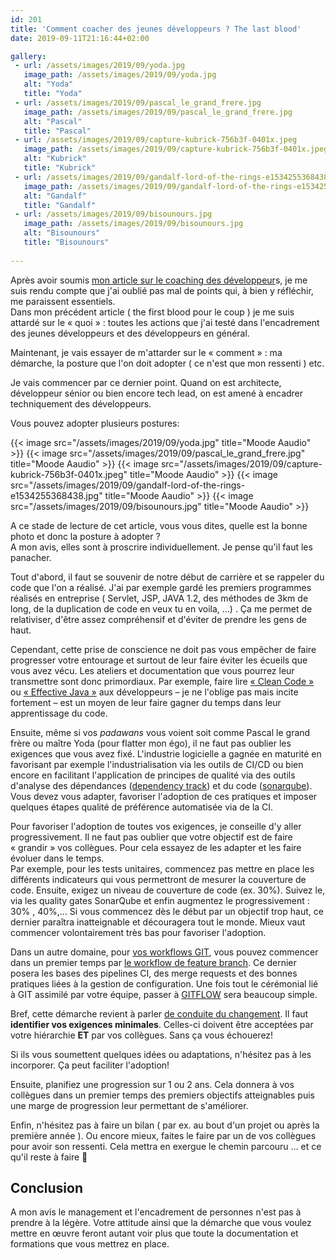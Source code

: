 ```yaml
---
id: 201
title: 'Comment coacher des jeunes développeurs ? The last blood'
date: 2019-09-11T21:16:44+02:00

gallery:
 - url: /assets/images/2019/09/yoda.jpg
   image_path: /assets/images/2019/09/yoda.jpg
   alt: "Yoda"
   title: "Yoda"
 - url: /assets/images/2019/09/pascal_le_grand_frere.jpg
   image_path: /assets/images/2019/09/pascal_le_grand_frere.jpg
   alt: "Pascal"
   title: "Pascal"
 - url: /assets/images/2019/09/capture-kubrick-756b3f-0401x.jpeg
   image_path: /assets/images/2019/09/capture-kubrick-756b3f-0401x.jpeg
   alt: "Kubrick"
   title: "Kubrick"
 - url: /assets/images/2019/09/gandalf-lord-of-the-rings-e1534255368438.jpg
   image_path: /assets/images/2019/09/gandalf-lord-of-the-rings-e1534255368438.jpg
   alt: "Gandalf"
   title: "Gandalf"
 - url: /assets/images/2019/09/bisounours.jpg
   image_path: /assets/images/2019/09/bisounours.jpg
   alt: "Bisounours"
   title: "Bisounours"
   
---
```

Après avoir soumis [mon article sur le coaching des développeur](http://blog.touret.info/2019/07/17/comment-coacher-des-jeunes-developpeurs/)s, je me suis rendu compte que j'ai oublié pas mal de points qui, à bien y réfléchir, me paraissent essentiels.  
Dans mon précédent article ( the first blood pour le coup ) je me suis attardé sur le « quoi » : toutes les actions que j'ai testé dans l'encadrement des jeunes développeurs et des développeurs en général.

Maintenant, je vais essayer de m'attarder sur le « comment » : ma démarche, la posture que l'on doit adopter ( ce n'est que mon ressenti ) etc.

Je vais commencer par ce dernier point. Quand on est architecte, développeur sénior ou bien encore tech lead, on est amené à encadrer techniquement des développeurs.

Vous pouvez adopter plusieurs postures:

{{< image src="/assets/images/2019/09/yoda.jpg" title="Moode Aaudio" >}}
{{< image src="/assets/images/2019/09/pascal_le_grand_frere.jpg" title="Moode Aaudio" >}}
{{< image src="/assets/images/2019/09/capture-kubrick-756b3f-0401x.jpeg" title="Moode Aaudio" >}}
{{< image src="/assets/images/2019/09/gandalf-lord-of-the-rings-e1534255368438.jpg" title="Moode Aaudio" >}}
{{< image src="/assets/images/2019/09/bisounours.jpg" title="Moode Aaudio" >}}

A ce stade de lecture de cet article, vous vous dites, quelle est la bonne photo et donc la posture à adopter ?  
A mon avis, elles sont à proscrire individuellement. Je pense qu'il faut les panacher.

Tout d'abord, il faut se souvenir de notre début de carrière et se rappeler du code que l'on a réalisé. J'ai par exemple gardé les premiers programmes réalisés en entreprise ( Servlet, JSP, JAVA 1.2, des méthodes de 3km de long, de la duplication de code en veux tu en voila, &#8230;) . Ça me permet de relativiser, d'être assez compréhensif et d'éviter de prendre les gens de haut.  
  
Cependant, cette prise de conscience ne doit pas vous empêcher de faire progresser votre entourage et surtout de leur faire éviter les écueils que vous avez vécu. Les ateliers et documentation que vous pourrez leur transmettre sont donc primordiaux. Par exemple, faire lire [« Clean Code »](https://g.co/kgs/Xes2A3) ou [« Effective Java »](https://g.co/kgs/WL4qUH) aux développeurs &#8211; je ne l'oblige pas mais incite fortement &#8211; est un moyen de leur faire gagner du temps dans leur apprentissage du code.  
  
Ensuite, même si vos _padawans_ vous voient soit comme Pascal le grand frère ou maître Yoda (pour flatter mon égo), il ne faut pas oublier les exigences que vous avez fixé. L'industrie logicielle a gagnée en maturité en favorisant par exemple l'industrialisation via les outils de CI/CD ou bien encore en facilitant l'application de principes de qualité via des outils d'analyse des dépendances ([dependency track](https://docs.dependencytrack.org/)) et du code ([sonarqube](https://www.sonarqube.org/)). Vous devez vous adapter, favoriser l'adoption de ces pratiques et imposer quelques étapes qualité de préférence automatisée via de la CI.  


Pour favoriser l'adoption de toutes vos exigences, je conseille d'y aller progressivement. Il ne faut pas oublier que votre objectif est de faire « grandir » vos collègues. Pour cela essayez de les adapter et les faire évoluer dans le temps.  
Par exemple, pour les tests unitaires, commencez pas mettre en place les différents indicateurs qui vous permettront de mesurer la couverture de code. Ensuite, exigez un niveau de couverture de code (ex. 30%). Suivez le, via les quality gates SonarQube et enfin augmentez le progressivement : 30% , 40%,&#8230; Si vous commencez dès le début par un objectif trop haut, ce dernier paraîtra inatteignable et découragera tout le monde. Mieux vaut commencer volontairement très bas pour favoriser l'adoption.

Dans un autre domaine, pour [vos workflows GIT](https://www.atlassian.com/git/tutorials/comparing-workflows/), vous pouvez commencer dans un premier temps par [le workflow de feature branch](https://www.atlassian.com/git/tutorials/comparing-workflows/feature-branch-workflow). Ce dernier posera les bases des pipelines CI, des merge requests et des bonnes pratiques liées à la gestion de configuration. Une fois tout le cérémonial lié à GIT assimilé par votre équipe, passer à [GITFLOW](https://www.atlassian.com/git/tutorials/comparing-workflows/gitflow-workflow) sera beaucoup simple.  


Bref, cette démarche revient à parler [de conduite du changement](https://fr.wikipedia.org/wiki/Conduite_du_changement). Il faut **identifier vos exigences minimales**. Celles-ci doivent être acceptées par votre hiérarchie **ET** par vos collègues. Sans ça vous échouerez! 

Si ils vous soumettent quelques idées ou adaptations, n'hésitez pas à les incorporer. Ça peut faciliter l'adoption!

Ensuite, planifiez une progression sur 1 ou 2 ans. Cela donnera à vos collègues dans un premier temps des premiers objectifs atteignables puis une marge de progression leur permettant de s'améliorer.

Enfin, n'hésitez pas à faire un bilan ( par ex. au bout d'un projet ou après la première année ). Ou encore mieux, faites le faire par un de vos collègues pour avoir son ressenti. Cela mettra en exergue le chemin parcouru &#8230; et ce qu'il reste à faire 🙂

## Conclusion

A mon avis le management et l'encadrement de personnes n'est pas à prendre à la légère. Votre attitude ainsi que la démarche que vous voulez mettre en œuvre feront autant voir plus que toute la documentation et formations que vous mettrez en place.
